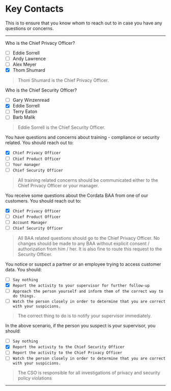# Key Contacts

This is to ensure that you know whom to reach out to in case you have any questions or concerns.

----
Who is the Chief Privacy Officer?
- [ ] Eddie Sorrell
- [ ] Andy Lawrence
- [ ] Alex Meyer
- [x] Thom Shumard

> Thom Shumard is the Chief Privacy Officer.

Who is the Chief Security Officer?
- [ ] Gary Winzenread
- [x] Eddie Sorrell
- [ ] Terry Eaton
- [ ] Barb Malik

> Eddie Sorrell is the Chief Security Officer.



You have questions and concerns about training - compliance or security related. You should reach out to:
- [x] `Chief Privacy Officer`
- [ ] `Chief Product Officer`
- [ ] `Your manager`
- [ ] `Chief Security Officer`

> All training related concerns should be communicated either to the Chief Privacy Officer or your manager.


You receive some questions about the Cordata BAA from one of our customers. You should reach out to:

- [x] `Chief Privacy Officer`
- [ ] `Chief Product Officer`
- [ ] `Account Manager`
- [ ] `Chief Security Officer`

> All BAA related questions should go to the Chief Privacy Officer. No changes should be made to any BAA without explicit consent / authorization from him / her. It is also fine to route this request to the Security Officer.


You notice or suspect a partner or an employee trying to access customer data. You should:
- [ ] `Say nothing`
- [x] `Report the activity to your supervisor for further follow-up`
- [ ] `Approach the person yourself and inform them of the correct way to do things.`
- [ ] `Watch the person closely in order to determine that you are correct with your suspicions.`

> The correct thing to do is to notify your supervisor immediately.

In the above scenario, if the person you suspect is your supervisor, you should:
- [ ] `Say nothing`
- [x] `Report the activity to the Chief Security Officer`
- [ ] `Report the activity to the Chief Privacy Officer`
- [ ] `Watch the person closely in order to determine that you are correct with your suspicions.`

> The CSO is responsible for all investigations of privacy and security policy violations

----
